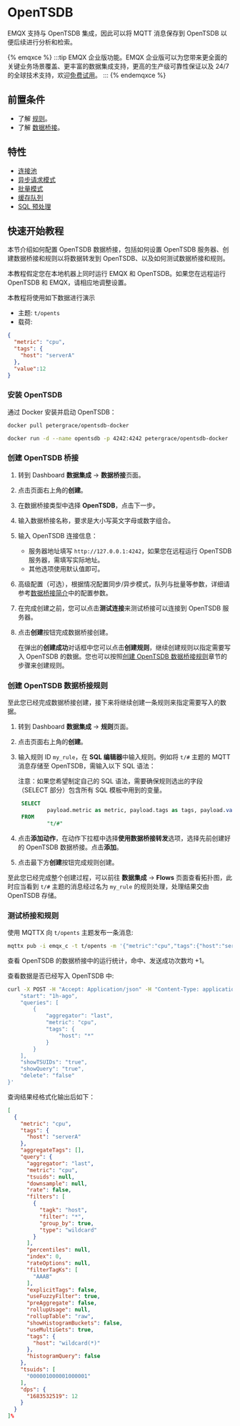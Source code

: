 # OpenTSDB

EMQX 支持与 OpenTSDB 集成，因此可以将 MQTT 消息保存到 OpenTSDB 以便后续进行分析和检索。

{% emqxce %}
:::tip
EMQX 企业版功能。EMQX 企业版可以为您带来更全面的关键业务场景覆盖、更丰富的数据集成支持，更高的生产级可靠性保证以及 24/7 的全球技术支持，欢迎[免费试用](https://www.emqx.com/zh/try?product=enterprise)。
:::
{% endemqxce %}


## 前置条件

- 了解 [规则](./rules.md)。
- 了解 [数据桥接](./data-bridges.md)。

## 特性

- [连接池](./data-bridges.md#连接池)
- [异步请求模式](./data-bridges.md#异步请求模式)
- [批量模式](./data-bridges.md#批量模式)
- [缓存队列](./data-bridges.md#缓存队列)
- [SQL 预处理](./data-bridges.md#SQL-预处理)

## 快速开始教程

本节介绍如何配置 OpenTSDB 数据桥接，包括如何设置 OpenTSDB 服务器、创建数据桥接和规则以将数据转发到 OpenTSDB、以及如何测试数据桥接和规则。

本教程假定您在本地机器上同时运行 EMQX 和 OpenTSDB。如果您在远程运行 OpenTSDB 和 EMQX，请相应地调整设置。

本教程将使用如下数据进行演示
- 主题: `t/opents`
- 载荷:
```json
{
  "metric": "cpu",
  "tags": {
    "host": "serverA"
  },
  "value":12
}
```

### 安装 OpenTSDB

通过 Docker 安装并启动 OpenTSDB：

```bash
docker pull petergrace/opentsdb-docker

docker run -d --name opentsdb -p 4242:4242 petergrace/opentsdb-docker

```

### 创建 OpenTSDB 桥接

1. 转到 Dashboard **数据集成** -> **数据桥接**页面。

2. 点击页面右上角的**创建**。

3. 在数据桥接类型中选择 **OpenTSDB**，点击下一步。

4. 输入数据桥接名称，要求是大小写英文字母或数字组合。

5. 输入 OpenTSDB 连接信息：

   - 服务器地址填写 `http://127.0.0.1:4242`，如果您在远程运行 OpenTSDB 服务器，需填写实际地址。
   - 其他选项使用默认值即可。

6. 高级配置（可选），根据情况配置同步/异步模式，队列与批量等参数，详细请参考[数据桥接简介](./data-bridges.md)中的配置参数。

7. 在完成创建之前，您可以点击**测试连接**来测试桥接可以连接到 OpenTSDB 服务器。

8. 点击**创建**按钮完成数据桥接创建。

   在弹出的**创建成功**对话框中您可以点击**创建规则**，继续创建规则以指定需要写入 OpenTSDB 的数据。您也可以按照[创建 OpenTSDB 数据桥接规则](#创建-opentsdb-数据桥接规则)章节的步骤来创建规则。

### 创建 OpenTSDB 数据桥接规则

至此您已经完成数据桥接创建，接下来将继续创建一条规则来指定需要写入的数据。

1. 转到 Dashboard **数据集成** -> **规则**页面。

2. 点击页面右上角的**创建**。

3. 输入规则 ID `my_rule`，在 **SQL 编辑器**中输入规则。例如将 `t/#` 主题的 MQTT 消息存储至 OpenTSDB，需输入以下 SQL 语法：

   注意：如果您希望制定自己的 SQL 语法，需要确保规则选出的字段（SELECT 部分）包含所有 SQL 模板中用到的变量。

   ```sql
   	SELECT
     		payload.metric as metric, payload.tags as tags, payload.value as value
   	FROM
     		"t/#"
   ```

4. 点击**添加动作**，在动作下拉框中选择**使用数据桥接转发**选项，选择先前创建好的 OpenTSDB 数据桥接。点击**添加**。
5. 点击最下方**创建**按钮完成规则创建。

至此您已经完成整个创建过程，可以前往 **数据集成** -> **Flows** 页面查看拓扑图，此时应当看到 `t/#` 主题的消息经过名为 `my_rule` 的规则处理，处理结果交由 OpenTSDB 存储。

### 测试桥接和规则

使用 MQTTX 向 `t/opents` 主题发布一条消息:
```bash
mqttx pub -i emqx_c -t t/opents -m '{"metric":"cpu","tags":{"host":"serverA"},"value":12}'
```

查看 OpenTSDB 的数据桥接中的运行统计，命中、发送成功次数均 +1。

查看数据是否已经写入 OpenTSDB 中:

```bash
curl -X POST -H "Accept: Application/json" -H "Content-Type: application/json" http://localhost:4242/api/query -d '{
    "start": "1h-ago",
    "queries": [
        {
            "aggregator": "last",
            "metric": "cpu",
            "tags": {
                "host": "*"
            }
        }
    ],
    "showTSUIDs": "true",
    "showQuery": "true",
    "delete": "false"
}'
```

查询结果经格式化输出后如下：
```json
[
  {
    "metric": "cpu",
    "tags": {
      "host": "serverA"
    },
    "aggregateTags": [],
    "query": {
      "aggregator": "last",
      "metric": "cpu",
      "tsuids": null,
      "downsample": null,
      "rate": false,
      "filters": [
        {
          "tagk": "host",
          "filter": "*",
          "group_by": true,
          "type": "wildcard"
        }
      ],
      "percentiles": null,
      "index": 0,
      "rateOptions": null,
      "filterTagKs": [
        "AAAB"
      ],
      "explicitTags": false,
      "useFuzzyFilter": true,
      "preAggregate": false,
      "rollupUsage": null,
      "rollupTable": "raw",
      "showHistogramBuckets": false,
      "useMultiGets": true,
      "tags": {
        "host": "wildcard(*)"
      },
      "histogramQuery": false
    },
    "tsuids": [
      "000001000001000001"
    ],
    "dps": {
      "1683532519": 12
    }
  }
]% 
```